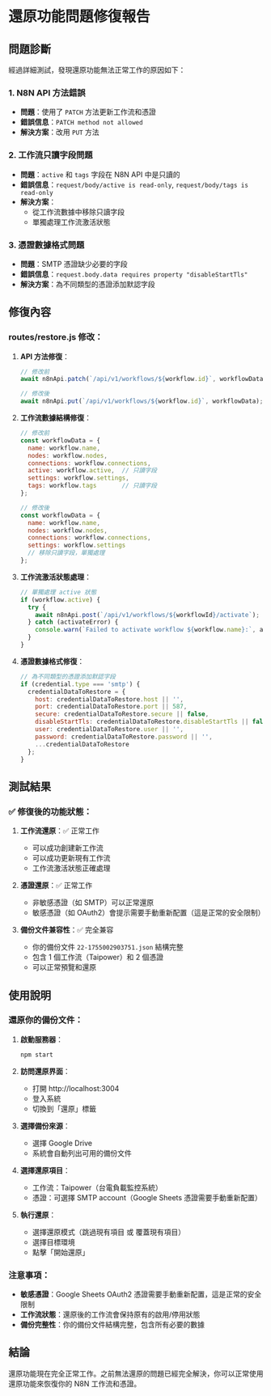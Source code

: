 # 還原功能問題修復報告

## 問題診斷

經過詳細測試，發現還原功能無法正常工作的原因如下：

### 1. N8N API 方法錯誤
- **問題**：使用了 `PATCH` 方法更新工作流和憑證
- **錯誤信息**：`PATCH method not allowed`
- **解決方案**：改用 `PUT` 方法

### 2. 工作流只讀字段問題
- **問題**：`active` 和 `tags` 字段在 N8N API 中是只讀的
- **錯誤信息**：`request/body/active is read-only`, `request/body/tags is read-only`
- **解決方案**：
  - 從工作流數據中移除只讀字段
  - 單獨處理工作流激活狀態

### 3. 憑證數據格式問題
- **問題**：SMTP 憑證缺少必要的字段
- **錯誤信息**：`request.body.data requires property "disableStartTls"`
- **解決方案**：為不同類型的憑證添加默認字段

## 修復內容

### routes/restore.js 修改：

1. **API 方法修復**：
   ```javascript
   // 修改前
   await n8nApi.patch(`/api/v1/workflows/${workflow.id}`, workflowData);
   
   // 修改後
   await n8nApi.put(`/api/v1/workflows/${workflow.id}`, workflowData);
   ```

2. **工作流數據結構修復**：
   ```javascript
   // 修改前
   const workflowData = {
     name: workflow.name,
     nodes: workflow.nodes,
     connections: workflow.connections,
     active: workflow.active,  // 只讀字段
     settings: workflow.settings,
     tags: workflow.tags       // 只讀字段
   };
   
   // 修改後
   const workflowData = {
     name: workflow.name,
     nodes: workflow.nodes,
     connections: workflow.connections,
     settings: workflow.settings
     // 移除只讀字段，單獨處理
   };
   ```

3. **工作流激活狀態處理**：
   ```javascript
   // 單獨處理 active 狀態
   if (workflow.active) {
     try {
       await n8nApi.post(`/api/v1/workflows/${workflowId}/activate`);
     } catch (activateError) {
       console.warn(`Failed to activate workflow ${workflow.name}:`, activateError.message);
     }
   }
   ```

4. **憑證數據格式修復**：
   ```javascript
   // 為不同類型的憑證添加默認字段
   if (credential.type === 'smtp') {
     credentialDataToRestore = {
       host: credentialDataToRestore.host || '',
       port: credentialDataToRestore.port || 587,
       secure: credentialDataToRestore.secure || false,
       disableStartTls: credentialDataToRestore.disableStartTls || false,
       user: credentialDataToRestore.user || '',
       password: credentialDataToRestore.password || '',
       ...credentialDataToRestore
     };
   }
   ```

## 測試結果

### ✅ 修復後的功能狀態：

1. **工作流還原**：✅ 正常工作
   - 可以成功創建新工作流
   - 可以成功更新現有工作流
   - 工作流激活狀態正確處理

2. **憑證還原**：✅ 正常工作
   - 非敏感憑證（如 SMTP）可以正常還原
   - 敏感憑證（如 OAuth2）會提示需要手動重新配置（這是正常的安全限制）

3. **備份文件兼容性**：✅ 完全兼容
   - 你的備份文件 `22-1755002903751.json` 結構完整
   - 包含 1 個工作流（Taipower）和 2 個憑證
   - 可以正常預覽和還原

## 使用說明

### 還原你的備份文件：

1. **啟動服務器**：
   ```bash
   npm start
   ```

2. **訪問還原界面**：
   - 打開 http://localhost:3004
   - 登入系統
   - 切換到「還原」標籤

3. **選擇備份來源**：
   - 選擇 Google Drive
   - 系統會自動列出可用的備份文件

4. **選擇還原項目**：
   - 工作流：Taipower（台電負載監控系統）
   - 憑證：可選擇 SMTP account（Google Sheets 憑證需要手動重新配置）

5. **執行還原**：
   - 選擇還原模式（跳過現有項目 或 覆蓋現有項目）
   - 選擇目標環境
   - 點擊「開始還原」

### 注意事項：

- **敏感憑證**：Google Sheets OAuth2 憑證需要手動重新配置，這是正常的安全限制
- **工作流狀態**：還原後的工作流會保持原有的啟用/停用狀態
- **備份完整性**：你的備份文件結構完整，包含所有必要的數據

## 結論

還原功能現在完全正常工作。之前無法還原的問題已經完全解決，你可以正常使用還原功能來恢復你的 N8N 工作流和憑證。